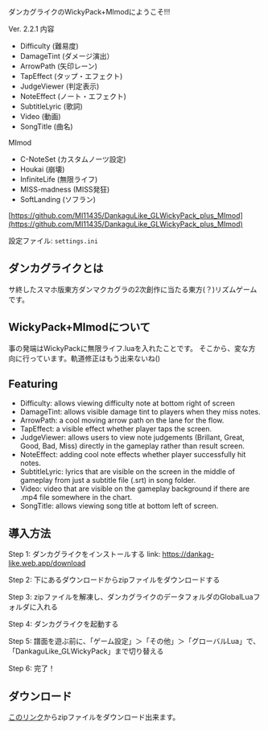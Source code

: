 ダンカグライクのWickyPack+MImodにようこそ!!!

Ver. 2.2.1
内容

+ Difficulty (難易度)
+ DamageTint (ダメージ演出）
+ ArrowPath (矢印レーン)
+ TapEffect (タップ・エフェクト)
+ JudgeViewer (判定表示)
+ NoteEffect (ノート・エフェクト)
+ SubtitleLyric (歌詞)
+ Video (動画)
+ SongTitle (曲名)

MImod
+ C-NoteSet (カスタムノーツ設定)
+ Houkai (崩壊)
+ InfiniteLife (無限ライフ)
+ MISS-madness (MISS発狂)
+ SoftLanding (ソフラン)

[https://github.com/MI11435/DankaguLike_GLWickyPack_plus_MImod](https://github.com/MI11435/DankaguLike_GLWickyPack_plus_MImod)

設定ファイル: `settings.ini`

## ダンカグライクとは

サ終したスマホ版東方ダンマクカグラの2次創作に当たる東方(？)リズムゲームです。

## WickyPack+MImodについて

事の発端はWickyPackに無限ライフ.luaを入れたことです。
そこから、変な方向に行っています。軌道修正はもう出来ないね()

## Featuring

+ Difficulty: allows viewing difficulty note at bottom right of screen
+ DamageTint: allows visible damage tint to players when they miss notes.
+ ArrowPath: a cool moving arrow path on the lane for the flow.
+ TapEffect: a visible effect whether player taps the screen.
+ JudgeViewer: allows users to view note judgements (Brillant, Great, Good, Bad, Miss) directly in the gameplay rather than result screen.
+ NoteEffect: adding cool note effects whether player successfully hit notes.
+ SubtitleLyric: lyrics that are visible on the screen in the middle of gameplay from just a subtitle file (.srt) in song folder.
+ Video: video that are visible on the gameplay background if there are .mp4 file somewhere in the chart.
+ SongTitle: allows viewing song title at bottom left of screen.

## 導入方法

Step 1: ダンカグライクをインストールする link: https://dankag-like.web.app/download

Step 2: 下にあるダウンロードからzipファイルをダウンロードする

Step 3: zipファイルを解凍し、ダンカグライクのデータフォルダのGlobalLuaフォルダに入れる

Step 4: ダンカグライクを起動する

Step 5: 譜面を遊ぶ前に、「ゲーム設定」＞「その他」＞「グローバルLua」で、「DankaguLike_GLWickyPack」まで切り替える

Step 6: 完了！

## ダウンロード

[このリンク](https://github.com/MI11435/DankaguLike_GLWickyPack_plus_MImod/releases)からzipファイルをダウンロード出来ます。
